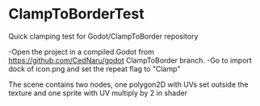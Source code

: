 # ClampToBorderTest
Quick clamping test for Godot/ClampToBorder repository

-Open the project in a compiled Godot from https://github.com/CedNaru/godot ClampToBorder branch.
-Go to import dock of icon.png and set the repeat flag to "Clamp"

The scene contains two nodes, one polygon2D with UVs set outside the texture and one sprite with UV multiply by 2 in shader
